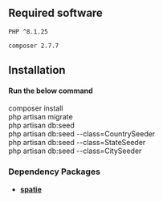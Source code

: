 ## Required software
    PHP ^8.1.25 

    composer 2.7.7 
## Installation

#### Run the below command <br />
composer install <br />
php artisan migrate <br />
php artisan db:seed <br />
php artisan db:seed --class=CountrySeeder <br />
php artisan db:seed --class=StateSeeder <br />
php artisan db:seed --class=CitySeeder <br />


### Dependency Packages

- **[spatie](https://spatie.be/docs/laravel-permission/v6/basic-usage/blade-directives)**
